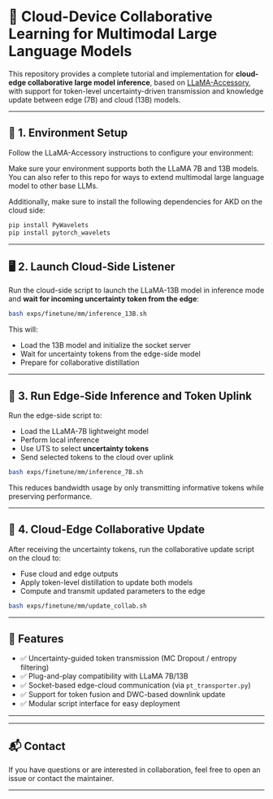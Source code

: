 
# 📡 Cloud-Device Collaborative Learning for Multimodal Large Language Models

This repository provides a complete tutorial and implementation for **cloud-edge collaborative large model inference**, based on [LLaMA-Accessory](https://github.com/Alpha-VLLM/LLaMA2-Accessory), with support for token-level uncertainty-driven transmission and  knowledge update between edge (7B) and cloud (13B) models.

---

## 🔧 1. Environment Setup

Follow the LLaMA-Accessory instructions to configure your environment:

Make sure your environment supports both the LLaMA 7B and 13B models. You can also refer to this repo for ways to extend multimodal large language model to other base LLMs.

Additionally, make sure to install the following dependencies for AKD on the cloud side:

```bash
pip install PyWavelets
pip install pytorch_wavelets
```

---

## 🖥️ 2. Launch Cloud-Side Listener

Run the cloud-side script to launch the LLaMA-13B model in inference mode and **wait for incoming uncertainty token from the edge**:

```bash
bash exps/finetune/mm/inference_13B.sh
```

This will:
- Load the 13B model and initialize the socket server
- Wait for uncertainty tokens from the edge-side model
- Prepare for collaborative distillation

---

## 📱 3. Run Edge-Side Inference and Token Uplink

Run the edge-side script to:
- Load the LLaMA-7B lightweight model
- Perform local inference
- Use UTS to select **uncertainty tokens**
- Send selected tokens to the cloud over uplink

```bash
bash exps/finetune/mm/inference_7B.sh
```

This reduces bandwidth usage by only transmitting informative tokens while preserving performance.

---

## 🔄 4. Cloud-Edge Collaborative Update

After receiving the uncertainty tokens, run the collaborative update script on the cloud to:
- Fuse cloud and edge outputs
- Apply token-level distillation to update both models
- Compute and transmit updated parameters to the edge

```bash
bash exps/finetune/mm/update_collab.sh
```

---

## 🚀 Features

- ✅ Uncertainty-guided token transmission (MC Dropout / entropy filtering)
- ✅ Plug-and-play compatibility with LLaMA 7B/13B
- ✅ Socket-based edge-cloud communication (via `pt_transporter.py`)
- ✅ Support for token fusion and DWC-based downlink update
- ✅ Modular script interface for easy deployment

---



---

## 📬 Contact

If you have questions or are interested in collaboration, feel free to open an issue or contact the maintainer.

---

